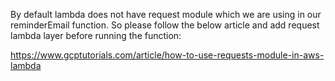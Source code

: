 By default lambda does not have request module which we are using in our reminderEmail function. So please follow the below article and add request lambda layer before running the function:

https://www.gcptutorials.com/article/how-to-use-requests-module-in-aws-lambda
